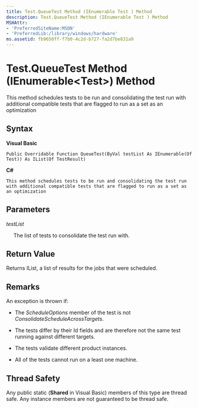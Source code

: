 ```yaml
---
title: Test.QueueTest Method (IEnumerable Test ) Method
description: Test.QueueTest Method (IEnumerable Test ) Method
MSHAttr:
- 'PreferredSiteName:MSDN'
- 'PreferredLib:/library/windows/hardware'
ms.assetid: fb9650ff-f7b0-4c2d-b727-fa2d7be831a9
---
```


# Test.QueueTest Method (IEnumerable&lt;Test&gt;) Method


This method schedules tests to be run and consolidating the test run with additional compatible tests that are flagged to run as a set as an optimization

## <span id="Syntax"></span><span id="syntax"></span><span id="SYNTAX"></span>Syntax


**Visual Basic**

`Public Overridable Function QueueTest(ByVal testList As IEnumerable(Of Test)) As IList(Of TestResult)`

**C#**

`This method schedules tests to be run and consolidating the test run with additional compatible tests that are flagged to run as a set as an optimization`

## <span id="Parameters"></span><span id="parameters"></span><span id="PARAMETERS"></span>Parameters


*testList*

     The list of tests to consolidate the test run with.

## <span id="Return_Value"></span><span id="return_value"></span><span id="RETURN_VALUE"></span>Return Value


Returns IList, a list of results for the jobs that were scheduled.

## <span id="Remarks"></span><span id="remarks"></span><span id="REMARKS"></span>Remarks


An exception is thrown if:

-   The *ScheduleOptions* member of the test is not *ConsolidateScheduleAcrossTargets*.

-   The tests differ by their Id fields and are therefore not the same test running against different targets.

-   The tests validate different product instances.

-   All of the tests cannot run on a least one machine.

## <span id="Thread_Safety"></span><span id="thread_safety"></span><span id="THREAD_SAFETY"></span>Thread Safety


Any public static (**Shared** in Visual Basic) members of this type are thread safe. Any instance members are not guaranteed to be thread safe.

 

 






